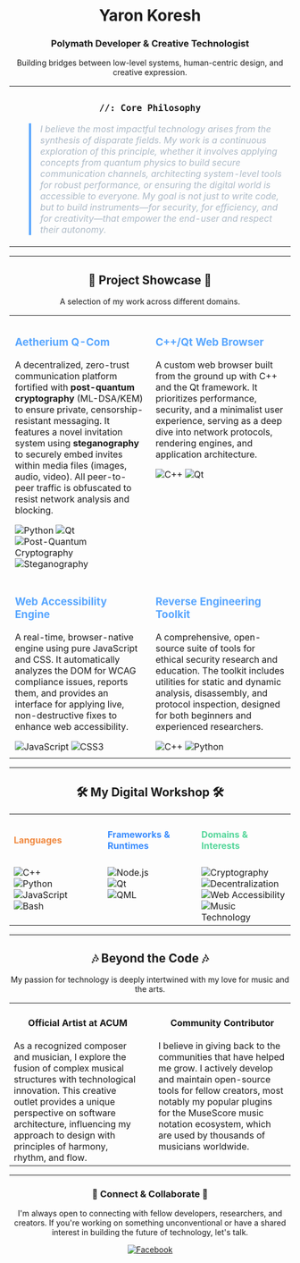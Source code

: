 <div align='center'>
  <h1>Yaron Koresh</h1>
  <h3>Polymath Developer & Creative Technologist</h3>
  <p>
    Building bridges between low-level systems, human-centric design, and creative expression.
  </p>
</div>

<table width='100%'>
  <tr>
    <td width='100%'>
      <h3 align='center'><code>//: Core Philosophy</code></h3>
      <blockquote style='color: #ADBAC7; border-left: 4px solid #58A6FF; padding-left: 16px;'>
        <em>I believe the most impactful technology arises from the synthesis of disparate fields. My work is a continuous exploration of this principle, whether it involves applying concepts from quantum physics to build secure communication channels, architecting system-level tools for robust performance, or ensuring the digital world is accessible to everyone. My goal is not just to write code, but to build instruments—for security, for efficiency, and for creativity—that empower the end-user and respect their autonomy.</em>
      </blockquote>
    </td>
  </tr>
</table>

-----

<h2 align='center'>🚀 Project Showcase 🚀</h2>
<p align='center'>A selection of my work across different domains.</p>

<table width='100%'>
  <tr valign='top'>
    <td width='50%' style='padding: 10px;'>
      <h3 style='color: #58A6FF;'>Aetherium Q-Com</h3>
      <p>A decentralized, zero-trust communication platform fortified with <strong>post-quantum cryptography</strong> (ML-DSA/KEM) to ensure private, censorship-resistant messaging. It features a novel invitation system using <strong>steganography</strong> to securely embed invites within media files (images, audio, video). All peer-to-peer traffic is obfuscated to resist network analysis and blocking.</p>
      <div align='left'>
        <img src='https://img.shields.io/badge/Python-3776AB?style=for-the-badge&logo=python&logoColor=white' alt='Python'/>
        <img src='https://img.shields.io/badge/Qt-41CD52?style=for-the-badge&logo=qt&logoColor=white' alt='Qt'/>
        <img src='https://img.shields.io/badge/Post_Quantum_Cryptography-007396?style=for-the-badge&logo=gnuprivacyguard&logoColor=white' alt='Post-Quantum Cryptography'/>
        <img src='https://img.shields.io/badge/Steganography-D2691E?style=for-the-badge' alt='Steganography'/>
      </div>
    </td>
    <td width='50%' style='padding: 10px;'>
      <h3 style='color: #58A6FF;'>C++/Qt Web Browser</h3>
      <p>A custom web browser built from the ground up with C++ and the Qt framework. It prioritizes performance, security, and a minimalist user experience, serving as a deep dive into network protocols, rendering engines, and application architecture.</p>
      <div align='left'>
        <img src='https://img.shields.io/badge/C++-00599C?style=for-the-badge&logo=cplusplus&logoColor=white' alt='C++'/>
        <img src='https://img.shields.io/badge/Qt-41CD52?style=for-the-badge&logo=qt&logoColor=white' alt='Qt'/>
      </div>
    </td>
  </tr>
  <tr valign='top'>
    <td width='50%' style='padding: 10px;'>
      <h3 style='color: #58A6FF;'>Web Accessibility Engine</h3>
      <p>A real-time, browser-native engine using pure JavaScript and CSS. It automatically analyzes the DOM for WCAG compliance issues, reports them, and provides an interface for applying live, non-destructive fixes to enhance web accessibility.</p>
      <div align='left'>
        <img src='https://img.shields.io/badge/JavaScript-F7DF1E?style=for-the-badge&logo=javascript&logoColor=black' alt='JavaScript'/>
        <img src='https://img.shields.io/badge/CSS3-1572B6?style=for-the-badge&logo=css3&logoColor=white' alt='CSS3'/>
      </div>
    </td>
    <td width='50%' style='padding: 10px;'>
      <h3 style='color: #58A6FF;'>Reverse Engineering Toolkit</h3>
      <p>A comprehensive, open-source suite of tools for ethical security research and education. The toolkit includes utilities for static and dynamic analysis, disassembly, and protocol inspection, designed for both beginners and experienced researchers.</p>
      <div align='left'>
        <img src='https://img.shields.io/badge/C++-00599C?style=for-the-badge&logo=cplusplus&logoColor=white' alt='C++'/>
        <img src='https://img.shields.io/badge/Python-3776AB?style=for-the-badge&logo=python&logoColor=white' alt='Python'/>
      </div>
    </td>
  </tr>
</table>

-----

<h2 align='center'>🛠️ My Digital Workshop 🛠️</h2>

<table width='100%'>
  <tr>
    <th align='left' width='33%'><h4 style='color: #F0883E;'>Languages</h4></th>
    <th align='left' width='33%'><h4 style='color: #388BFD;'>Frameworks & Runtimes</h4></th>
    <th align='left' width='33%'><h4 style='color: #54D69A;'>Domains & Interests</h4></th>
  </tr>
  <tr valign='top'>
    <td>
      <img src='https://img.shields.io/badge/C++-00599C?style=for-the-badge&logo=cplusplus&logoColor=white' alt='C++'/><br>
      <img src='https://img.shields.io/badge/Python-3776AB?style=for-the-badge&logo=python&logoColor=white' alt='Python'/><br>
      <img src='https://img.shields.io/badge/JavaScript-F7DF1E?style=for-the-badge&logo=javascript&logoColor=black' alt='JavaScript'/><br>
      <img src='https://img.shields.io/badge/Bash-4EAA25?style=for-the-badge&logo=gnu-bash&logoColor=white' alt='Bash'/>
    </td>
    <td>
      <img src='https://img.shields.io/badge/Node.js-339933?style=for-the-badge&logo=nodedotjs&logoColor=white' alt='Node.js'/><br>
      <img src='https://img.shields.io/badge/Qt-41CD52?style=for-the-badge&logo=qt&logoColor=white' alt='Qt'/><br>
      <img src='https://img.shields.io/badge/QML-41CD52?style=for-the-badge&logo=qt&logoColor=white' alt='QML'/>
    </td>
    <td>
      <img src='https://img.shields.io/badge/Cryptography-007396?style=for-the-badge&logo=gnuprivacyguard&logoColor=white' alt='Cryptography'/><br>
      <img src='https://img.shields.io/badge/Decentralization-F2A900?style=for-the-badge&logo=bitcoin&logoColor=white' alt='Decentralization'/><br>
      <img src='https://img.shields.io/badge/Web_Accessibility-005A9C?style=for-the-badge' alt='Web Accessibility'/><br>
      <img src='https://img.shields.io/badge/Music_Technology-E0234E?style=for-the-badge' alt='Music Technology'/>
    </td>
  </tr>
</table>

-----

<h2 align='center'>🎶 Beyond the Code 🎶</h2>
<p align='center'>My passion for technology is deeply intertwined with my love for music and the arts.</p>
<table width='100%'>
  <tr valign='top'>
    <td width='50%' style='padding-right: 15px;'>
      <h4 align='center'>Official Artist at ACUM</h4>
      As a recognized composer and musician, I explore the fusion of complex musical structures with technological innovation. This creative outlet provides a unique perspective on software architecture, influencing my approach to design with principles of harmony, rhythm, and flow.
    </td>
    <td width='50%' style='padding-left: 15px;'>
      <h4 align='center'>Community Contributor</h4>
      I believe in giving back to the communities that have helped me grow. I actively develop and maintain open-source tools for fellow creators, most notably my popular plugins for the MuseScore music notation ecosystem, which are used by thousands of musicians worldwide.
    </td>
  </tr>
</table>

-----

<div align='center'>
  <h3>🤝 Connect & Collaborate 🤝</h3>
  <p>I'm always open to connecting with fellow developers, researchers, and creators. If you're working on something unconventional or have a shared interest in building the future of technology, let's talk.</p>
  <a href='https://www.facebook.com/profile.php?id=100071801628056'>
    <img src="https://img.shields.io/badge/Facebook-1877F2?style=for-the-badge&logo=facebook&logoColor=white" alt="Facebook"/>
  </a>
</div>
